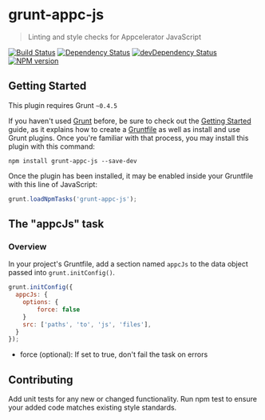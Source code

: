 # grunt-appc-js

> Linting and style checks for Appcelerator JavaScript

[![Build Status](https://travis-ci.org/ingo/grunt-appc-js.svg?branch=master)](https://travis-ci.org/ingo/grunt-appc-js)
[![Dependency Status](https://david-dm.org/ingo/grunt-appc-js.svg)](https://david-dm.org/ingo/grunt-appc-js)
[![devDependency Status](https://david-dm.org/ingo/grunt-appc-js/dev-status.svg)](https://david-dm.org/ingo/grunt-appc-js#info=devDependencies)
[![NPM version](https://badge.fury.io/js/grunt-appc-js.svg)](http://badge.fury.io/js/grunt-appc-js)

## Getting Started
This plugin requires Grunt `~0.4.5`

If you haven't used [Grunt](http://gruntjs.com/) before, be sure to check out the [Getting Started](http://gruntjs.com/getting-started) guide, as it explains how to create a [Gruntfile](http://gruntjs.com/sample-gruntfile) as well as install and use Grunt plugins. Once you're familiar with that process, you may install this plugin with this command:

```shell
npm install grunt-appc-js --save-dev
```

Once the plugin has been installed, it may be enabled inside your Gruntfile with this line of JavaScript:

```js
grunt.loadNpmTasks('grunt-appc-js');
```

## The "appcJs" task

### Overview
In your project's Gruntfile, add a section named `appcJs` to the data object passed into `grunt.initConfig()`.

```js
grunt.initConfig({
  appcJs: {
  	options: {
  		force: false
  	}
    src: ['paths', 'to', 'js', 'files'],
  }
});
```

* force (optional): If set to true, don't fail the task on errors

## Contributing
Add unit tests for any new or changed functionality. Run npm test to ensure your added code matches existing style standards.
